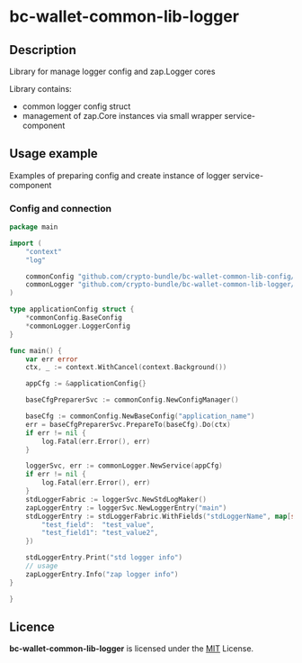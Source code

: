 # bc-wallet-common-lib-logger

## Description

Library for manage logger config and zap.Logger cores

Library contains:
* common logger config struct
* management of zap.Core instances via small wrapper service-component

## Usage example

Examples of preparing config and create instance of logger service-component

### Config and connection

```go
package main

import (
	"context"
	"log"

	commonConfig "github.com/crypto-bundle/bc-wallet-common-lib-config/pkg/config"
	commonLogger "github.com/crypto-bundle/bc-wallet-common-lib-logger/pkg/logger"
)

type applicationConfig struct {
	*commonConfig.BaseConfig
	*commonLogger.LoggerConfig
}

func main() {
	var err error
	ctx, _ := context.WithCancel(context.Background())

	appCfg := &applicationConfig{}

	baseCfgPreparerSvc := commonConfig.NewConfigManager()

	baseCfg := commonConfig.NewBaseConfig("application_name")
	err = baseCfgPreparerSvc.PrepareTo(baseCfg).Do(ctx)
	if err != nil {
		log.Fatal(err.Error(), err)
	}

	loggerSvc, err := commonLogger.NewService(appCfg)
	if err != nil {
		log.Fatal(err.Error(), err)
	}
	stdLoggerFabric := loggerSvc.NewStdLogMaker()
	zapLoggerEntry := loggerSvc.NewLoggerEntry("main")
	stdLoggerEntry := stdLoggerFabric.WithFields("stdLoggerName", map[string]interface{}{
		"test_field":  "test_value",
		"test_field1": "test_value2",
	})

	stdLoggerEntry.Print("std logger info")
	// usage
	zapLoggerEntry.Info("zap logger info")
}

}

```


## Licence

**bc-wallet-common-lib-logger** is licensed under the [MIT](./LICENSE) License.